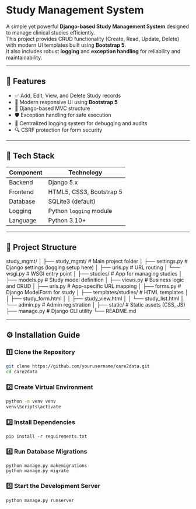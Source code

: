 # Study Management System

A simple yet powerful **Django-based Study Management System** designed to manage clinical studies efficiently.  
This project provides CRUD functionality (Create, Read, Update, Delete) with modern UI templates built using **Bootstrap 5**.  
It also includes robust **logging** and **exception handling** for reliability and maintainability.

---

## 🚀 Features

- ✅ Add, Edit, View, and Delete Study records  
- 🎨 Modern responsive UI using **Bootstrap 5**  
- 🧠 Django-based MVC structure  
- 🛡️ Exception handling for safe execution  
- 📜 Centralized logging system for debugging and audits  
- 🔍 CSRF protection for form security  

---

## 🧩 Tech Stack

| Component | Technology |
|------------|-------------|
| Backend | Django 5.x |
| Frontend | HTML5, CSS3, Bootstrap 5 |
| Database | SQLite3 (default) |
| Logging | Python `logging` module |
| Language | Python 3.10+ |

---

## 📁 Project Structure

study_mgmt/
│
├── study_mgmt/ # Main project folder
│ ├── settings.py # Django settings (logging setup here)
│ ├── urls.py # URL routing
│ └── wsgi.py # WSGI entry point
│
├── studies/ # App for managing studies
│ ├── models.py # Study model definition
│ ├── views.py # Business logic and CRUD
│ ├── urls.py # App-specific URL mapping
│ ├── forms.py # Django ModelForm for study
│ ├── templates/studies/ # HTML templates
│ │ ├── study_form.html
│ │ ├── study_view.html
│ │ └── study_list.html
│ └── admin.py # Admin registration
│
├── static/ # Static assets (CSS, JS)
├── manage.py # Django CLI utility
└── README.md


---

## ⚙️ Installation Guide

### 1️⃣ Clone the Repository
```bash
git clone https://github.com/yourusername/care2data.git
cd care2data
```

### 2️⃣ Create Virtual Environment
```bash
python -m venv venv
venv\Scripts\activate  
```

### 3️⃣ Install Dependencies

```base          
pip install -r requirements.txt

```

### 4️⃣ Run Database Migrations

```base 
python manage.py makemigrations
python manage.py migrate
```

### 5️⃣ Start the Development Server

```base    
python manage.py runserver

```